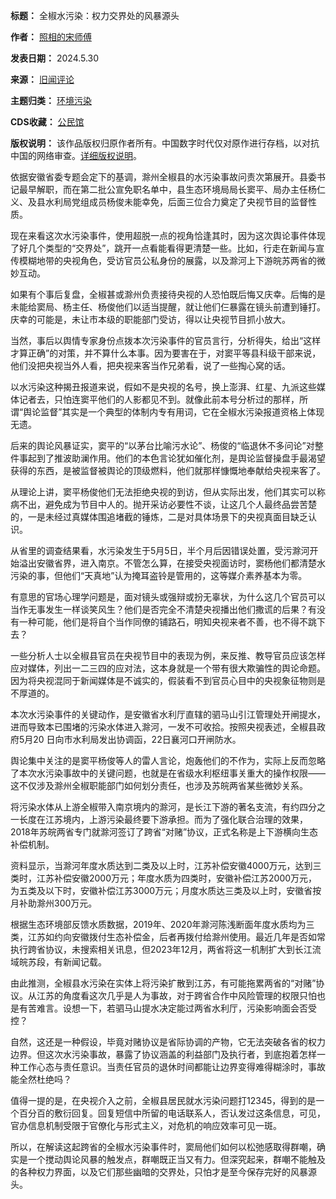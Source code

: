 

**标题：** 全椒水污染：权力交界处的风暴源头  

**作者：** [照相的宋师傅](https://chinadigitaltimes.net/space/照相的宋师傅)  

**发表日期：** 2024.5.30  

**来源：** [旧闻评论](https://web.archive.org/web/https://mp.weixin.qq.com/s/DzGcVhWDY2xwMLL1QfxumA)  

**主题归类：** [环境污染](https://chinadigitaltimes.net/space/环境污染)  

**CDS收藏：** [公民馆](https://chinadigitaltimes.net/space/%E5%85%AC%E6%B0%91%E9%A6%86)  

**版权说明：** 该作品版权归原作者所有。中国数字时代仅对原作进行存档，以对抗中国的网络审查。[详细版权说明](https://chinadigitaltimes.net/chinese/copyright)。


依据安徽省委专题会定下的基调，滁州全椒县的水污染事故问责次第展开。县委书记最早解职，而在第二批公宣免职名单中，县生态环境局局长窦平、局办主任杨仁义、及县水利局党组成员杨俊未能幸免，后面三位合力奠定了央视节目的监督性质。 


现在来看这次水污染事件，使用超脱一点的视角恰逢其时，因为这次舆论事件体现了好几个类型的“交界处”，跳开一点看能看得更清楚一些。比如，行走在新闻与宣传模糊地带的央视角色，受访官员公私身份的展露，以及滁河上下游皖苏两省的微妙互动。


如果有个事后复盘，全椒甚或滁州负责接待央视的人恐怕既后悔又庆幸。后悔的是未能给窦局、杨主任、杨俊他们以适当提醒，就让他们仨暴露在镜头前遭到锤打。庆幸的可能是，未让市本级的职能部门受访，得以让央视节目抓小放大。


当然，事后以舆情专家身份点拨本次污染事件的官员言行，分析得失，给出“这样才算正确”的对策，并不算什么本事。因为要害在于，对窦平等县科级干部来说，他们没把央视当外人看，把央视来客当作兄弟看，说了一些掏心窝的话。


以水污染这种揭丑报道来说，假如不是央视的名号，换上澎湃、红星、九派这些媒体记者去，只怕连窦平他们的人影都见不到。就像此前本号分析过的那样，所谓“舆论监督”其实是一个典型的体制内专有用词，它在全椒水污染报道资格上体现无遗。


后来的舆论风暴证实，窦平的“以茅台比喻污水论”、杨俊的“临退休不多问论”对整件事起到了推波助澜作用。他们的本色言论犹如催化剂，是舆论监督操盘手最渴望获得的东西，是被监督被舆论的顶级燃料，他们就那样慷慨地奉献给央视来客了。


从理论上讲，窦平杨俊他们无法拒绝央视的到访，但从实际出发，他们其实可以称病不出，避免成为节目中人的。抛开采访必要性不谈，让这几个人最终品尝苦楚的，一是未经过真媒体围追堵截的锤炼，二是对具体场景下的央视真面目缺乏认识。


从省里的调查结果看，水污染发生于5月5日，半个月后因错误处置，受污滁河开始溢出安徽省界，进入南京。不管怎么算，在接受央视面访时，窦杨他们都清楚水污染的事，但他们“天真地”认为掩耳盗铃是管用的，这等媒介素养基本为零。


有意思的官场心理学问题是，面对镜头或强辩或扮无辜状，为什么这几个官员可以当作无事发生一样谈笑风生？他们是否完全不清楚央视播出他们撒谎的后果？有没有一种可能，他们是将自个当作同僚的铺路石，明知央视来者不善，也不得不跳下去？


一些分析人士以全椒县官员在央视节目中的表现为例，来反推、教导官员应该怎样应对媒体，列出一二三四的应对法，这本身就是一个带有很大欺骗性的舆论命题。因为将央视混同于新闻媒体是不诚实的，假装看不到官员心目中的央视象征物则是不厚道的。


本次水污染事件的关键动作，是安徽省水利厅直辖的驷马山引江管理处开闸提水，进而导致本已围堵的污染水体进入滁河，一发不可收拾。按照央视表述，全椒县政府5月20 日向市水利局发出协调函，22日襄河口开闸防水。


舆论集中关注的是窦平杨俊等人的雷人言论，炮轰他们的不作为，实际上反而忽略了本次水污染事故中的关键问题，也就是在省级水利枢纽事关重大的操作权限——这不仅涉及滁州全椒职能部门如何划分责任，也涉及苏皖两省某些微妙关系。


将污染水体从上游全椒带入南京境内的滁河，是长江下游的著名支流，有约四分之一长度在江苏境内，上游污染最终要下游承担。而为了强化联合治理的效果，2018年苏皖两省专门就滁河签订了跨省“对赌”协议，正式名称是上下游横向生态补偿机制。


资料显示，当滁河年度水质达到二类及以上时，江苏补偿安徽4000万元，达到三类时，江苏补偿安徽2000万元；年度水质为四类时，安徽补偿江苏2000万元，为五类及以下时，安徽补偿江苏3000万元；月度水质达三类及以上时，安徽省按月补助滁州300万元。


根据生态环境部反馈水质数据，2019年、2020年滁河陈浅断面年度水质均为三类，江苏如约向安徽拨付生态补偿金，后者再拨付给滁州使用。最近几年是否如常执行跨省协议，未搜索相关讯息，但2023年12月，两省将这一机制扩大到长江流域皖苏段，有新闻记载。


由此推测，全椒县水污染在实体上将污染扩散到江苏，有可能拖累两省的“对赌”协议。从江苏的角度看这次几乎是人为事故，对于跨省合作中风险管理的权限只怕也是有苦难言。设想一下，若驷马山提水决定能过两省水利厅，污染影响面会否受控？


自然，这还是一种假设，毕竟对赌协议是省际协调的产物，它无法突破各省的权力边界。但这次水污染事故，暴露了协议涵盖的利益部门及执行者，到底抱着怎样一种工作心态与责任意识。当责任官员的退休时间都能让边界变得难得糊涂时，事故能全然杜绝吗？


值得一提的是，在央视介入之前，全椒县居民就水污染问题打12345，得到的是一个百分百的敷衍回复。回复短信中所留的电话联系人，否认发过这条信息，可见，官办信息机制受限于官僚化与形式主义，对危机的响应效率可见一斑。


所以，在解读这起跨省的全椒水污染事件时，窦局他们如何以松弛感取得群嘲，确实是一个搅动舆论风暴的触发点，群嘲既正当又有力。但深究起来，群嘲不能触及的各种权力界面，以及它们那些幽暗的交界处，只怕才是至今保存完好的风暴源头。

